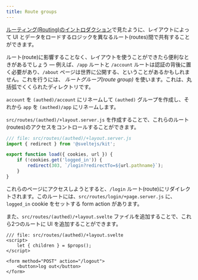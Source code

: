 ```yaml
---
title: Route groups
---
```


[ルーティング(Routing)のイントロダクション](/tutorial/kit/layouts)で見たように、レイアウトによって UI とデータをロードするロジックを異なるルート(routes)間で共有することができます。

ルート(route)に影響することなく、レイアウトを使うことができたら便利なときがあるでしょう — 例えば、`/app` ルートと `/account` ルートは認証の背後に置く必要があり、`/about` ページは世界に公開する、ということがあるかもしれません。これを行うには、 _ルートグループ(route group)_ を使います。これは、丸括弧でくくられたディレクトリです。

`account` を `(authed)/account` にリネームして `(authed)` グループを作成し、それから `app` を `(authed)/app` にリネームします。

`src/routes/(authed)/+layout.server.js` を作成することで、これらのルート(routes)のアクセスをコントロールすることができます。

```js
/// file: src/routes/(authed)/+layout.server.js
import { redirect } from '@sveltejs/kit';

export function load({ cookies, url }) {
	if (!cookies.get('logged_in')) {
		redirect(303, `/login?redirectTo=${url.pathname}`);
	}
}
```

これらのページにアクセスしようとすると、`/login` ルート(route)にリダイレクトされます。このルートには、`src/routes/login/+page.server.js` に、`logged_in` cookie をセットする form action があります。

また、`src/routes/(authed)/+layout.svelte` ファイルを追加することで、これら2つのルートに UI を追加することができます。

```svelte
/// file: src/routes/(authed)/+layout.svelte
<script>
	let { children } = $props();
</script>

<form method="POST" action="/logout">
	<button>log out</button>
</form>
```
